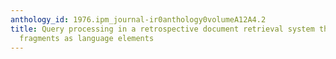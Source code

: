 ```yaml
---
anthology_id: 1976.ipm_journal-ir0anthology0volumeA12A4.2
title: Query processing in a retrospective document retrieval system that uses word
  fragments as language elements
---
```

